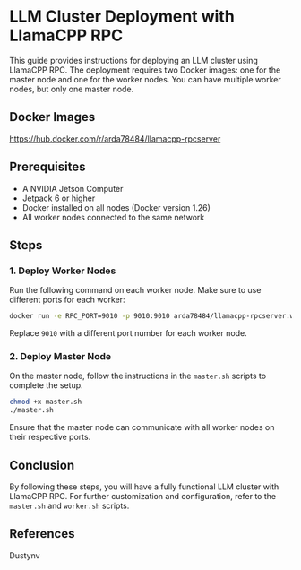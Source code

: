 # LLM Cluster Deployment with LlamaCPP RPC

This guide provides instructions for deploying an LLM cluster using LlamaCPP RPC. The deployment requires two Docker images: one for the master node and one for the worker nodes. You can have multiple worker nodes, but only one master node.

## Docker Images

https://hub.docker.com/r/arda78484/llamacpp-rpcserver

## Prerequisites
- A NVIDIA Jetson Computer
- Jetpack 6 or higher
- Docker installed on all nodes (Docker version 1.26)
- All worker nodes connected to the same network

## Steps

### 1. Deploy Worker Nodes

Run the following command on each worker node. Make sure to use different ports for each worker:

```sh
docker run -e RPC_PORT=9010 -p 9010:9010 arda78484/llamacpp-rpcserver:worker
```

Replace `9010` with a different port number for each worker node.

### 2. Deploy Master Node

On the master node, follow the instructions in the `master.sh` scripts to complete the setup.

```sh
chmod +x master.sh
./master.sh
```

Ensure that the master node can communicate with all worker nodes on their respective ports.

## Conclusion

By following these steps, you will have a fully functional LLM cluster with LlamaCPP RPC. For further customization and configuration, refer to the `master.sh` and `worker.sh` scripts.

## References

Dustynv